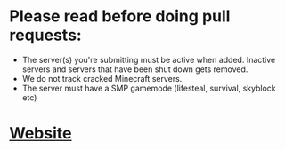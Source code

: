 # Please read before doing pull requests: 
- The server(s) you're submitting must be active when added. Inactive servers and servers that have been shut down gets removed.
- We do not track cracked Minecraft servers.
- The server must have a SMP gamemode (lifesteal, survival, skyblock etc) 

# [Website](https://smptracker.net)
